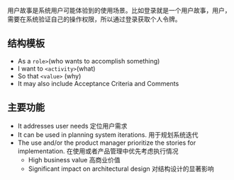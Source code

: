 用户故事是系统用户可能体验到的使用场景。比如登录就是一个用户故事，用户，需要在系统验证自己的操作权限，所以通过登录获取个人令牌。

## 结构模板
-   As a `role>`(who wants to accomplish something)
-   I want to `<activity>`(what)
-   So that `<value>` (why)
-   It may also include Acceptance Criteria and Comments

## 主要功能
-   It addresses user needs 定位用户需求
-   It can be used in planning system iterations. 用于规划系统迭代
-   The use and/or the product manager prioritize the stories for implementation. 在使用或者产品管理中优先考虑执行情况
    -   High business value 高商业价值
    -   Significant impact on architectural design 对结构设计的显著影响
